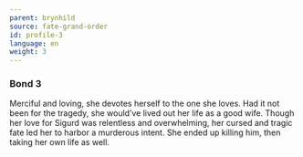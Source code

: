 ```yaml
---
parent: brynhild
source: fate-grand-order
id: profile-3
language: en
weight: 3
---
```


### Bond 3

Merciful and loving, she devotes herself to the one she loves.
Had it not been for the tragedy, she would’ve lived out her life as a good wife.
Though her love for Sigurd was relentless and overwhelming, her cursed and tragic fate led her to harbor a murderous intent.
She ended up killing him, then taking her own life as well.
